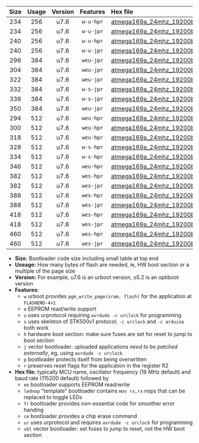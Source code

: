 |Size|Usage|Version|Features|Hex file|
|:-:|:-:|:-:|:-:|:--|
|234|256|u7.6|`w-u-hpr`|[atmega169a_24mhz_19200bps_ur.hex](https://raw.githubusercontent.com/stefanrueger/urboot/main//atmega169a_24mhz_19200bps_ur.hex)|
|234|256|u7.6|`w-u-jpr`|[atmega169a_24mhz_19200bps_ur_vbl.hex](https://raw.githubusercontent.com/stefanrueger/urboot/main//atmega169a_24mhz_19200bps_ur_vbl.hex)|
|240|256|u7.6|`w-u-hpr`|[atmega169a_24mhz_19200bps_lednop_ur.hex](https://raw.githubusercontent.com/stefanrueger/urboot/main//atmega169a_24mhz_19200bps_lednop_ur.hex)|
|240|256|u7.6|`w-u-jpr`|[atmega169a_24mhz_19200bps_lednop_ur_vbl.hex](https://raw.githubusercontent.com/stefanrueger/urboot/main//atmega169a_24mhz_19200bps_lednop_ur_vbl.hex)|
|298|384|u7.6|`weu-jpr`|[atmega169a_24mhz_19200bps_ee_ur_vbl.hex](https://raw.githubusercontent.com/stefanrueger/urboot/main//atmega169a_24mhz_19200bps_ee_ur_vbl.hex)|
|304|384|u7.6|`weu-jpr`|[atmega169a_24mhz_19200bps_ee_lednop_ur_vbl.hex](https://raw.githubusercontent.com/stefanrueger/urboot/main//atmega169a_24mhz_19200bps_ee_lednop_ur_vbl.hex)|
|322|384|u7.6|`weu-jpr`|[atmega169a_24mhz_19200bps_ee_lednop_fr_ur_vbl.hex](https://raw.githubusercontent.com/stefanrueger/urboot/main//atmega169a_24mhz_19200bps_ee_lednop_fr_ur_vbl.hex)|
|332|384|u7.6|`w-s-jpr`|[atmega169a_24mhz_19200bps_vbl.hex](https://raw.githubusercontent.com/stefanrueger/urboot/main//atmega169a_24mhz_19200bps_vbl.hex)|
|338|384|u7.6|`w-s-jpr`|[atmega169a_24mhz_19200bps_lednop_vbl.hex](https://raw.githubusercontent.com/stefanrueger/urboot/main//atmega169a_24mhz_19200bps_lednop_vbl.hex)|
|350|384|u7.6|`weu-jpr`|[atmega169a_24mhz_19200bps_ee_lednop_fr_ce_ur_vbl.hex](https://raw.githubusercontent.com/stefanrueger/urboot/main//atmega169a_24mhz_19200bps_ee_lednop_fr_ce_ur_vbl.hex)|
|294|512|u7.6|`weu-hpr`|[atmega169a_24mhz_19200bps_ee_ur.hex](https://raw.githubusercontent.com/stefanrueger/urboot/main//atmega169a_24mhz_19200bps_ee_ur.hex)|
|300|512|u7.6|`weu-hpr`|[atmega169a_24mhz_19200bps_ee_lednop_ur.hex](https://raw.githubusercontent.com/stefanrueger/urboot/main//atmega169a_24mhz_19200bps_ee_lednop_ur.hex)|
|318|512|u7.6|`weu-hpr`|[atmega169a_24mhz_19200bps_ee_lednop_fr_ur.hex](https://raw.githubusercontent.com/stefanrueger/urboot/main//atmega169a_24mhz_19200bps_ee_lednop_fr_ur.hex)|
|328|512|u7.6|`w-s-hpr`|[atmega169a_24mhz_19200bps.hex](https://raw.githubusercontent.com/stefanrueger/urboot/main//atmega169a_24mhz_19200bps.hex)|
|334|512|u7.6|`w-s-hpr`|[atmega169a_24mhz_19200bps_lednop.hex](https://raw.githubusercontent.com/stefanrueger/urboot/main//atmega169a_24mhz_19200bps_lednop.hex)|
|346|512|u7.6|`weu-hpr`|[atmega169a_24mhz_19200bps_ee_lednop_fr_ce_ur.hex](https://raw.githubusercontent.com/stefanrueger/urboot/main//atmega169a_24mhz_19200bps_ee_lednop_fr_ce_ur.hex)|
|382|512|u7.6|`wes-hpr`|[atmega169a_24mhz_19200bps_ee.hex](https://raw.githubusercontent.com/stefanrueger/urboot/main//atmega169a_24mhz_19200bps_ee.hex)|
|382|512|u7.6|`wes-jpr`|[atmega169a_24mhz_19200bps_ee_vbl.hex](https://raw.githubusercontent.com/stefanrueger/urboot/main//atmega169a_24mhz_19200bps_ee_vbl.hex)|
|388|512|u7.6|`wes-hpr`|[atmega169a_24mhz_19200bps_ee_lednop.hex](https://raw.githubusercontent.com/stefanrueger/urboot/main//atmega169a_24mhz_19200bps_ee_lednop.hex)|
|388|512|u7.6|`wes-jpr`|[atmega169a_24mhz_19200bps_ee_lednop_vbl.hex](https://raw.githubusercontent.com/stefanrueger/urboot/main//atmega169a_24mhz_19200bps_ee_lednop_vbl.hex)|
|418|512|u7.6|`wes-hpr`|[atmega169a_24mhz_19200bps_ee_lednop_fr.hex](https://raw.githubusercontent.com/stefanrueger/urboot/main//atmega169a_24mhz_19200bps_ee_lednop_fr.hex)|
|418|512|u7.6|`wes-jpr`|[atmega169a_24mhz_19200bps_ee_lednop_fr_vbl.hex](https://raw.githubusercontent.com/stefanrueger/urboot/main//atmega169a_24mhz_19200bps_ee_lednop_fr_vbl.hex)|
|460|512|u7.6|`wes-hpr`|[atmega169a_24mhz_19200bps_ee_lednop_fr_ce.hex](https://raw.githubusercontent.com/stefanrueger/urboot/main//atmega169a_24mhz_19200bps_ee_lednop_fr_ce.hex)|
|460|512|u7.6|`wes-jpr`|[atmega169a_24mhz_19200bps_ee_lednop_fr_ce_vbl.hex](https://raw.githubusercontent.com/stefanrueger/urboot/main//atmega169a_24mhz_19200bps_ee_lednop_fr_ce_vbl.hex)|

- **Size:** Bootloader code size including small table at top end
- **Useage:** How many bytes of flash are needed, ie, HW boot section or a multiple of the page size
- **Version:** For example, u7.6 is an urboot version, o5.2 is an optiboot version
- **Features:**
  + `w` urboot provides `pgm_write_page(sram, flash)` for the application at `FLASHEND-4+1`
  + `e` EEPROM read/write support
  + `u` uses urprotocol requiring `avrdude -c urclock` for programming
  + `s` uses skeleton of STK500v1 protocol; `-c urclock` and `-c arduino` both work
  + `h` hardware boot section: make sure fuses are set for reset to jump to boot section
  + `j` vector bootloader: uploaded applications *need to be patched externally*, eg, using `avrdude -c urclock`
  + `p` bootloader protects itself from being overwritten
  + `r` preserves reset flags for the application in the register R2
- **Hex file:** typically MCU name, oscillator frequency (16 MHz default) and baud rate (115200 default) followed by
  + `ee` bootloader supports EEPROM read/write
  + `lednop` "template" bootloader contains `mov rx,rx` nops that can be replaced to toggle LEDs
  + `fr` bootloader provides non-essential code for smoother error handing
  + `ce` bootloader provides a chip erase command
  + `ur` uses urprotocol and requires `avrdude -c urclock` for programming
  + `vbl` vector bootloader: set fuses to jump to reset, not the HW boot section
